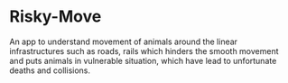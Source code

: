 # Risky-Move
An app to understand movement of animals around the linear infrastructures such as roads, rails which hinders the smooth movement and puts animals in vulnerable situation, which have lead to unfortunate deaths and collisions.  
